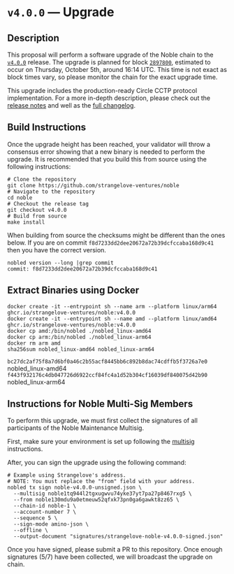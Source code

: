 # `v4.0.0` — Upgrade

## Description

This proposal will perform a software upgrade of the Noble chain to the [`v4.0.0`](https://github.com/strangelove-ventures/noble/releases/tag/v4.0.0) release. The upgrade is planned for block [`2897800`](https://www.mintscan.io/noble/blocks/2897800), estimated to occur on Thursday, October 5th, around 16:14 UTC. This time is not exact as block times vary, so please monitor the chain for the exact upgrade time.

This upgrade includes the production-ready Circle CCTP protocol implementation. For a more in-depth description, please check out the [release notes](https://github.com/strangelove-ventures/noble/releases/tag/v4.0.0) and well as the [full changelog](https://github.com/strangelove-ventures/noble/compare/v3.1.0...v4.0.0).

## Build Instructions

Once the upgrade height has been reached, your validator will throw a consensus error showing that a new binary is needed to perform the upgrade. It is recommended that you build this from source using the following instructions:

```shell
# Clone the repository
git clone https://github.com/strangelove-ventures/noble
# Navigate to the repository
cd noble
# Checkout the release tag
git checkout v4.0.0
# Build from source
make install
```

When building from source the checksums might be different than the ones below. If you are on commit `f8d7233dd2dee20672a72b39dcfccaba168d9c41` then you have the correct version.

```shell
nobled version --long |grep commit
commit: f8d7233dd2dee20672a72b39dcfccaba168d9c41
```

## Extract Binaries using Docker

```shell
docker create -it --entrypoint sh --name arm --platform linux/arm64 ghcr.io/strangelove-ventures/noble:v4.0.0
docker create -it --entrypoint sh --name amd --platform linux/amd64 ghcr.io/strangelove-ventures/noble:v4.0.0
docker cp amd:/bin/nobled ./nobled_linux-amd64
docker cp arm:/bin/nobled ./nobled_linux-arm64
docker rm arm amd
sha256sum nobled_linux-amd64 nobled_linux-arm64
```

`bc27dc2af75f8a7d6bf0a46c2b55acf8445bb6c892b8dac74cdffb5f3726a7e0`  nobled_linux-amd64
`f443f932176c4db047726d6922ccf84fc4a1d52b304cf16039df840075d42b90`  nobled_linux-arm64

## Instructions for Noble Multi-Sig Members

To perform this upgrade, we must first collect the signatures of all participants of the Noble Maintenance Multisig.

First, make sure your environment is set up following the [multisig](https://github.com/strangelove-ventures/noble-networks/tree/main/mainnet/noble-1/multi-sig) instructions.

After, you can sign the upgrade using the following command:

```shell
# Example using Strangelove's address.
# NOTE: You must replace the "from" field with your address.
nobled tx sign noble-v4.0.0-unsigned.json \
  --multisig noble1tq944l2tgxugwvu74yke37yt7pa27p8467rxg5 \
  --from noble130mdu9a0etmeuw52qfxk73pn0ga6gawkt8zz65 \
  --chain-id noble-1 \
  --account-number 7 \
  --sequence 5 \
  --sign-mode amino-json \
  --offline \
  --output-document "signatures/strangelove-noble-v4.0.0-signed.json"
```

Once you have signed, please submit a PR to this repository. Once enough signatures (5/7) have been collected, we will broadcast the upgrade on chain.
